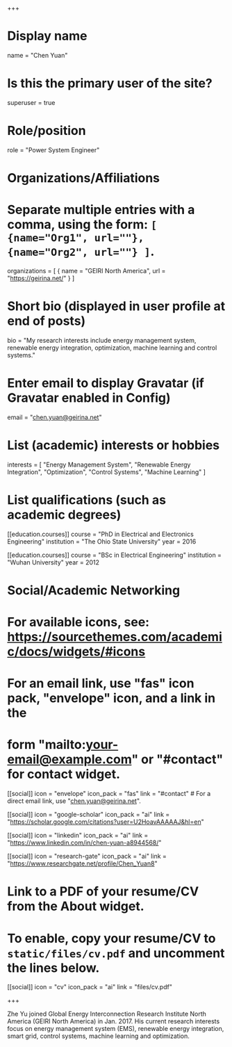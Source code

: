 +++
# Display name
name = "Chen Yuan"

# Is this the primary user of the site?
superuser = true

# Role/position
role = "Power System Engineer"

# Organizations/Affiliations
#   Separate multiple entries with a comma, using the form: `[ {name="Org1", url=""}, {name="Org2", url=""} ]`.
organizations = [ { name = "GEIRI North America", url = "https://geirina.net/" } ]

# Short bio (displayed in user profile at end of posts)
bio = "My research interests include energy management system, renewable energy integration, optimization, machine learning and control systems."

# Enter email to display Gravatar (if Gravatar enabled in Config)
email = "chen.yuan@geirina.net"

# List (academic) interests or hobbies
interests = [
  "Energy Management System",
  "Renewable Energy Integration",
  "Optimization",
  "Control Systems",
  "Machine Learning"
]

# List qualifications (such as academic degrees)
[[education.courses]]
  course = "PhD in Electrical and Electronics Engineering"
  institution = "The Ohio State University"
  year = 2016


[[education.courses]]
  course = "BSc in Electrical Engineering"
  institution = "Wuhan University"
  year = 2012

# Social/Academic Networking
# For available icons, see: https://sourcethemes.com/academic/docs/widgets/#icons
#   For an email link, use "fas" icon pack, "envelope" icon, and a link in the
#   form "mailto:your-email@example.com" or "#contact" for contact widget.

[[social]]
  icon = "envelope"
  icon_pack = "fas"
  link = "#contact"  # For a direct email link, use "chen.yuan@geirina.net".


[[social]]
  icon = "google-scholar"
  icon_pack = "ai"
  link = "https://scholar.google.com/citations?user=U2HoavAAAAAJ&hl=en"
  
[[social]]
  icon = "linkedin"
  icon_pack = "ai"
  link = "https://www.linkedin.com/in/chen-yuan-a8944568/"
  
 [[social]]
  icon = "research-gate"
  icon_pack = "ai"
  link = "https://www.researchgate.net/profile/Chen_Yuan8"


# Link to a PDF of your resume/CV from the About widget.
# To enable, copy your resume/CV to `static/files/cv.pdf` and uncomment the lines below.
 [[social]]
  icon = "cv"
  icon_pack = "ai"
  link = "files/cv.pdf"

+++

Zhe Yu joined Global Energy Interconnection Research Institute North America (GEIRI North America) in Jan. 2017. His current research interests focus on energy management system (EMS), renewable energy integration, smart grid, control systems, machine learning and optimization.
